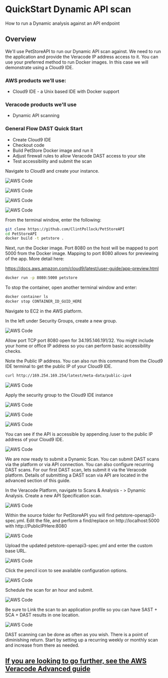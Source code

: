 # QuickStart Dynamic API scan

How to run a Dynamic analysis against an API endpoint

## Overview

We'll use PetStoreAPI to run our Dynamic API scan against.  We need to run the application and provide the Veracode IP address access to it.
You can use your preferred method to run Docker images.  In this case we will demonstrate using a Cloud9 IDE.

### AWS products we’ll use:

* Cloud9 IDE - a Unix based IDE with Docker support

### Veracode products we'll use

* Dynamic API scanning

### General Flow DAST Quick Start
* Create Cloud9 IDE
* Checkout code
* Build PetStore Docker image and run it
* Adjust firewall rules to allow Veracode DAST access to your site
* Test accessibility and submit the scan

Navigate to Cloud9 and create your instance.

![AWS Code](images/1-QuickStartDAST.png)

![AWS Code](images/2-QuickStartDAST.png)

![AWS Code](images/3-QuickStartDAST.png)

![AWS Code](images/4-QuickStartDAST.png)

From the terminal window, enter the following:

```bash
git clone https://github.com/ClintPollock/PetStoreAPI
cd PetStoreAPI
docker build -t petstore .

```
Next, run the Docker image.  Port 8080 on the host will be mapped to port 5000 from the Docker image.  Mapping to port 8080 allows for previewing of the app. More detail here:

https://docs.aws.amazon.com/cloud9/latest/user-guide/app-preview.html   

```bash
docker run -p 8080:5000 petstore

```

To stop the container, open another terminal window and enter:

```bash
docker container ls
docker stop CONTAINER_ID_GUID_HERE
```

Navigate to EC2 in the AWS platform.

In the left under Security Groups, create a new group.

![AWS Code](images/7-QuickStartDAST.png)

Allow port TCP port 8080 open for 34.195.146.191/32.  You might include your home or office IP address so you can perform basic accessibility checks.

Note the Public IP address.  You can also run this command from the Cloud9 IDE terminal to get the public IP of your Cloud9 IDE.

```bash
curl http://169.254.169.254/latest/meta-data/public-ipv4
```

![AWS Code](images/8-QuickStartDAST.png)

Apply the security group to the Cloud9 IDE instance

![AWS Code](images/9-QuickStartDAST.png)

![AWS Code](images/10-QuickStartDAST.png)

![AWS Code](images/11-QuickStartDAST.png)

You can see if the API is accessible by appending /user to the public IP address of your Cloud9 IDE.

![AWS Code](images/12-QuickStartDAST.png)

We are now ready to submit a Dynamic Scan.  You can submit DAST scans via the platform or via API connection.  You can also configure recurring DAST scans.  For our first DAST scan, lets submit it via the Veracode platform.  Details of submitting a DAST scan via API are located in the advanced section of this guide.

In the Veracode Platform, navigate to Scans & Analysis - > Dynamic Analysis.  Create a new API Specification scan.

![AWS Code](images/13-QuickStartDAST.png)

Within the source folder for PetStoreAPI you will find petstore-openapi3-spec.yml.  Edit the file, and perform a find/replace on http://localhost:5000 with http://PublicIPHere:8080

![AWS Code](images/14-QuickStartDAST.png)

Upload the updated petstore-openapi3-spec.yml and enter the custom base URL.

![AWS Code](images/15-QuickStartDAST.png)

Click the pencil icon to see available configuration options.

![AWS Code](images/16-QuickStartDAST.png)

Schedule the scan for an hour and submit.

![AWS Code](images/17-QuickStartDAST.png)

Be sure to Link the scan to an application profile so you can have SAST + SCA + DAST results in one location.

![AWS Code](images/17-QuickStartDAST.png)

DAST scanning can be done as often as you wish.  There is a point of diminishing return. Start by setting up a recurring weekly or monthly scan and increase from there as needed.

## [If you are looking to go further, see the AWS Veracode Advanced guide](/Advanced)